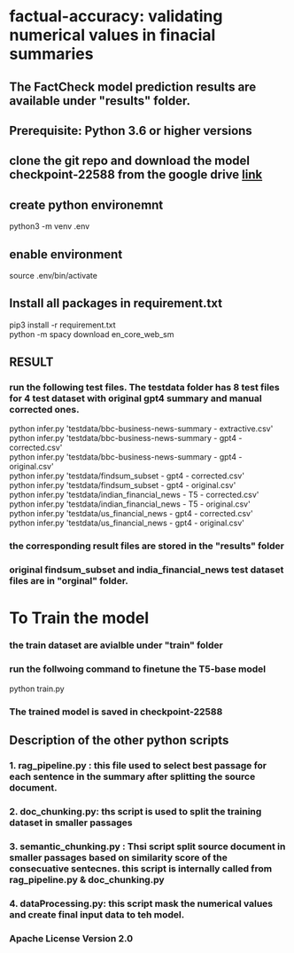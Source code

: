 # factual-accuracy: validating numerical values in finacial summaries

## The FactCheck model prediction results are available under "results" folder.  

## Prerequisite: Python 3.6 or higher versions
## clone the git repo and download the model checkpoint-22588 from the google drive [link](https://drive.google.com/drive/folders/1VAH5KL5v10CTpaMapj65aO267EMJlKkL?usp=sharing)
## create python environemnt
python3 -m venv .env
## enable environment
source .env/bin/activate

## Install all packages in requirement.txt
pip3 install -r requirement.txt   <br>
python -m spacy download en_core_web_sm  

## RESULT
### run the following test files. The testdata folder has 8 test files for 4 test dataset with original gpt4 summary and manual corrected ones.
python infer.py 'testdata/bbc-business-news-summary - extractive.csv'  <br>
python infer.py 'testdata/bbc-business-news-summary - gpt4 - corrected.csv' <br>
python infer.py 'testdata/bbc-business-news-summary - gpt4 - original.csv'  <br>
python infer.py 'testdata/findsum_subset - gpt4 - corrected.csv'  <br>
python infer.py 'testdata/findsum_subset - gpt4 - original.csv'  <br>
python infer.py 'testdata/indian_financial_news - T5 - corrected.csv'  <br>
python infer.py 'testdata/indian_financial_news - T5 - original.csv'  <br>
python infer.py 'testdata/us_financial_news - gpt4 - corrected.csv'   <br>
python infer.py 'testdata/us_financial_news - gpt4 - original.csv'   <br>


### the corresponding result files are stored in the "results" folder  

### original findsum_subset and india_financial_news test dataset files are in "orginal" folder.

# To Train the model
### the train dataset are avialble under "train" folder
### run the follwoing command to finetune the T5-base model
python train.py
### The trained model is saved in checkpoint-22588 

## Description of the other python scripts
### 1. rag_pipeline.py : this file used to select best passage for each sentence in the summary after splitting the source document.
### 2. doc_chunking.py: ths script is used to split the training dataset in smaller passages
### 3. semantic_chunking.py : Thsi script split source document in smaller passages based on similarity score of the consecuative sentecnes.  this script is internally called from  rag_pipeline.py & doc_chunking.py
### 4. dataProcessing.py: this script mask the numerical values and create final input data to teh model.

### Apache License Version 2.0

